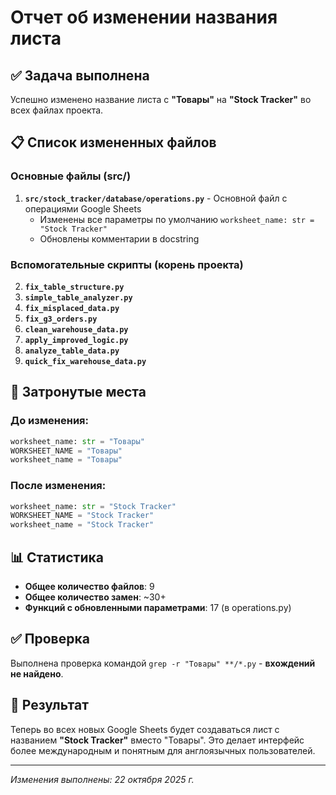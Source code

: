 # Отчет об изменении названия листа

## ✅ Задача выполнена

Успешно изменено название листа с **"Товары"** на **"Stock Tracker"** во всех файлах проекта.

## 📋 Список измененных файлов

### Основные файлы (src/)
1. **`src/stock_tracker/database/operations.py`** - Основной файл с операциями Google Sheets
   - Изменены все параметры по умолчанию `worksheet_name: str = "Stock Tracker"`
   - Обновлены комментарии в docstring

### Вспомогательные скрипты (корень проекта)
2. **`fix_table_structure.py`**
3. **`simple_table_analyzer.py`**  
4. **`fix_misplaced_data.py`**
5. **`fix_g3_orders.py`**
6. **`clean_warehouse_data.py`**
7. **`apply_improved_logic.py`**
8. **`analyze_table_data.py`**
9. **`quick_fix_warehouse_data.py`**

## 🔧 Затронутые места

### До изменения:
```python
worksheet_name: str = "Товары"
WORKSHEET_NAME = "Товары"  
worksheet_name = "Товары"
```

### После изменения:
```python
worksheet_name: str = "Stock Tracker"
WORKSHEET_NAME = "Stock Tracker"
worksheet_name = "Stock Tracker"
```

## 📊 Статистика

- **Общее количество файлов**: 9
- **Общее количество замен**: ~30+
- **Функций с обновленными параметрами**: 17 (в operations.py)

## ✅ Проверка

Выполнена проверка командой `grep -r "Товары" **/*.py` - **вхождений не найдено**.

## 🎯 Результат

Теперь во всех новых Google Sheets будет создаваться лист с названием **"Stock Tracker"** вместо "Товары". Это делает интерфейс более международным и понятным для англоязычных пользователей.

---
*Изменения выполнены: 22 октября 2025 г.*